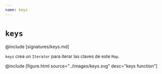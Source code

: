 ```yaml
---
name: keys
---
```


# `keys`

@include [signatures/keys.md]

`keys` crea un `Iterator` para iterar las claves de este `Map`.

@include [figure.html source="../images/keys.svg" desc="keys function"]
